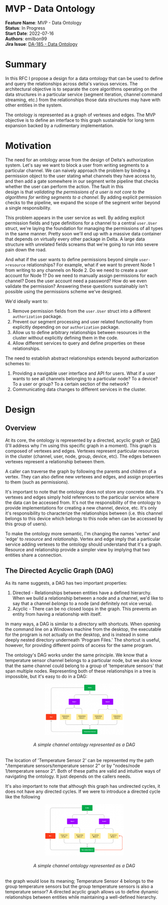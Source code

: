 # MVP - Data Ontology

**Feature Name**: MVP - Data Ontology \
**Status**: In Progress \
**Start Date**: 2022-07-16 \
**Authors**: emilbon99 \
**Jira
Issue**: [DA-185 - Data Ontology](https://arya-analytics.atlassian.net/browse/DA-185)

# Summary

In this RFC I propose a design for a data ontology that can be used to define and
query the relationships across delta's various services. The architectural objective
is to separate the core algorithms operating on the data structures in a particular
service (segment iteration, channel command streaming, etc.) from the relationships
those data structures may have with other entities in the system.

The ontology is represented as a graph of vertexes and edges. The MVP objective is
to define an interface to this graph sustainable for long term expansion backed by
a rudimentary implementation.

# Motivation

The need for an ontology arose from the design of Delta's authorization system.
Let's say we want to block a user from writing segments to a particular channel. We
can naively approach the problem by binding a permission object to the user
stating what channels they have access to, and then add a gate somewhere in our segment
write pipeline that checks whether the user can perform the action. The fault in this  
design is that *validating the permissions of a user is not core to the algorithms
for writing segments to a channel*. By adding explicit permission checks to the
pipeline, we expand the scope of the segment writer beyond a single responsibility.

This problem appears in the user service as well. By adding explicit permission fields
and type definitions for a channel to a central `user.User` struct, we're laying the
foundation for managing the permissions of all types in the same manner. Pretty soon
we'll end up with a massive data container that depends on virtually every other package
in Delta. A large data structure with unrelated fields screams that we're going to
run into severe pain down the road.

And what if the user wants to define permissions beyond simple `user->resource`
relationships? For example, what if we want to prevent Node 1 from writing to any
channels on Node 2. Do we need to create a user account for Node 1? Do we need to
manually assign permissions for each channel? Does the user account need a password?
How do we even validate the permission? Answering these questions sustainably isn't
possible using the permissions scheme we've designed.

We'd ideally want to:

1. Remove permission fields from the `user.User` struct into a different `authorization`
   package.
2. Prevent our segment processing and user related functionality from explicitly
   depending on our `authorization` package.
3. Allow us to define arbitrary relationships between resources in the cluster without
   explicitly defining them in the code.
4. Allow different services to query and define properties on these relationships.

The need to establish abstract relationships extends beyond authorization schemes to:

1. Providing a navigable user interface and API for users. What if a user wants to see
   all channels belonging to a particular node? To a device? To a user or group? To a
   certain section of the network?
2. Communicating data changes to different services in the cluster.

# Design

## Overview

At its core, the ontology is represented by a directed, acyclic graph or
[DAG](https://en.wikipedia.org/wiki/Directed_acyclic_graph) (I'll address why I'm
using this specific graph in a moment). This graph is composed of vertexes and edges.
Vertexes represent particular resources in the cluster (channel, user, node, group,
device, etc). The edges between vertexes represent a relationship between them.

A caller can traverse the graph by following the parents and children of a vertex.
They can also define new vertexes and edges, and assign properties to them (such as
permissions).

It's important to note that the ontology does not store any concrete data. It's
vertexes and edges simply hold references to the particular service where the data
can be accessed from. It's not the responsibility of the ontology to provide
implementations for creating a new channel, device, etc. It's only it's
responsibility to characterize the relationships between (i.e. this channel belongs
to this device which belongs to this node when can be accessed by this group of users).

To make the ontology more semantic, I'm changing the names 'vertex' and 'edge' to
*resource* and *relationship*. Vertex and edge imply that a particular service adding
vertexes to the ontology should understand that it's a graph. Resource and relationship
provide a simpler view by implying that two entities share a connection.

## The Directed Acyclic Graph (DAG)

As its name suggests, a DAG has two important properties:

1. Directed - Relationships between entities have a defined hierarchy. When we build
   a relationship between a node and a channel, we'd like to say that a channel
   *belongs* to a node (and definitely not vice versa).
2. Acyclic - There can be no closed loops in the graph. This prevents an entity from
   having a relationship with itself.

In many ways, a DAG is similar to a directory with shortcuts. When opening the
command line on a Windows machine from the desktop, the executable for the program is
not actually on the desktop, and is instead in some deeply nested directory underneath
'Program Files.' The shortcut is useful, however, for providing different points of
access for the same program.

The ontology's DAG works under the same principle. We know that a temperature
sensor channel belongs to a particular node, but we also know that the same channel
could belong to a group of 'temperature sensors' that span multiple nodes. Representing
both of these relationships in a tree is impossible, but it's easy to do in a DAG:

<p align="middle">
<img src="images/220716-ontology/dag.png" width="50%">
<h6 align="middle">A simple channel ontology represented as a DAG</h6>
</p>

The location of 'Temperature Sensor 2' can be represented my the path "/temperature
sensors/temperature sensor 2" or by "nodes/node 1/temperature sensor 2". Both of
these paths are valid and intuitive ways of navigating the ontology. It just depends on
the callers needs.

It's also important to note that although this graph has undirected cycles, it does
not have any directed cycles. If we were to introduce a directed cycle like the
following


<p align="middle">
<img src="images/220716-ontology/dag-bad.png" width="50%">
<h6 align="middle">A simple channel ontology represented as a DAG</h6>
</p>

the graph would lose its meaning; Temperature Sensor 4 belongs to the group 
temperature sensors but the group temperature sensors is also a temperature sensor? 
A directed acyclic graph allows us to define dynamic relationships between entities 
while maintaining a well-defined hierarchy.